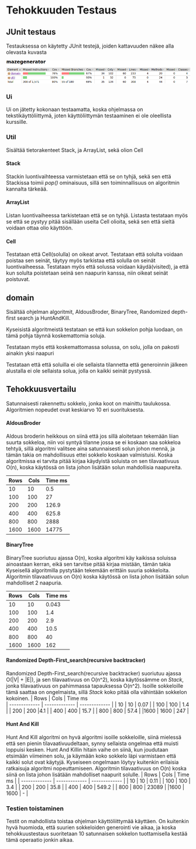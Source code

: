 # Tehokkuuden Testaus
## JUnit testaus
Testauksessa on käytetty JUnit testejä, joiden kattavuuden näkee alla olevasta kuvasta


![jacoco test](https://github.com/nicholsss/tiralabra/blob/master/dokumentaatio/jacoco2.png)


### Ui
Ui on jätetty kokonaan testaamatta, koska ohjelmassa on tekstikäyttöliittymä, joten käyttöliittymän testaaminen ei ole oleellista kurssille.

### Util
Sisältää tietorakenteet Stack, ja ArrayList, sekä olion Cell
#### Stack
Stackin luontivaihteessa varmistetaan että se on tyhjä, sekä sen että Stackissa toimii *pop()* ominaisuus, sillä sen toiminnallisuus on algoritmin kannalta tärkeää.

#### ArrayList
Listan luontivaiheessa tarkistetaan että se on tyhjä. Listasta testataan myös se että se pystyy pitää sisällään useita Cell olioita, sekä sen että sieltä voidaan ottaa olio käyttöön.

#### Cell
Testataan että Cell(solulla) on oikeat arvot. Testataan että solulta voidaan poistaa sen seinät, täytyy myös tarkistaa että solulla on seinät luontivaiheessa. Testataan myös että solussa voidaan käydä(visited), ja että kun solulta poistetaan seinä sen naapurin kanssa, niin oikeat seinät poistuvat.

## domain
Sisältää ohjelman algoritmit, AldousBroder, BinaryTree, Randomized depth-first search ja HuntAndKill.

Kyseisistä algoritmeistä testataan se että kun sokkelon pohja luodaan, on tämä pohja täynnä koskemattomia soluja.

Testataan myös että koskemattomassa solussa, on solu, jolla on pakosti ainakin yksi naapuri

Testataan että että soluilla ei ole sellaista tilannetta että generoinnin jälkeen alustalla ei ole sellaista solua, jolla on kaikki seinät pystyssä.

## Tehokkuusvertailu
Satunnaisesti rakennettu sokkelo, jonka koot on mainittu taulukossa. Algoritmien nopeudet ovat keskiarvo 10 eri suorituksesta.



#### AldousBroder
Aldous broderin heikkous on siinä että jos sillä aloitetaan tekemään liian suurta sokkeloa, niin voi syntyä tilanne jossa se ei koskaan saa sokkeloa tehtyä,
sillä algoritmi valitsee aina satunnaisesti solun johon mennä, ja tämän takia on mahdollisuus ettei sokkelo koskaan valmistuisi. Koska algoritmissa ei tarvita pitää kirjaa käydyistä soluista on sen tilavaativuus O(n), koska käytössä on lista johon lisätään solun mahdollisia naapureita.

|  Rows         | Cols           |   Time ms     |
| ------------- | ------------- | -------------  |
| 10            | 10          |             0.5|
| 100           | 100            |              27|
| 200           | 200        |           126.9|
| 400           | 400        |  625.8|
| 800           | 800        |  2888|
|1600           | 1600        |  14775|


#### BinaryTree
BinaryTree suoriutuu ajassa O(n), koska algoritmi käy kaikissa soluissa ainoastaan kerran, eikä sen tarvitse pitää kirjaa mistään, tämän takia Kyseisellä algoritmilla pystytään tekemään erittäin suuria sokkeloita. Algoritmin tilavaativuus on O(n) koska käytössä on lista johon lisätään solun mahdolliset 2 naapuria.

|  Rows   | Cols       |    Time ms |
| ------------- | ------------- | ------------- | 
| 10            | 10           | 0.043  |
| 100           |100         | 1.4  | 
| 200           | 200        | 2.9 | 
| 400           | 400         | 10.5  | 
| 800           | 800           | 40  | 
|1600           | 1600          |162 |



#### Randomized Depth-First_search(recursive backtracker)
Randomized Depth-First_search(recursive backtracker) suoriutuu ajassa O(|V| + |E|), ja sen tilavaativuus on O(n^2), koska käytössämme on *Stack*, jonka tilavaativuus on pahimmassa tapauksessa O(n^2). Isoille sokkeloille tämä saattaa on ongelmaista, sillä *Stack* koko pitää olla vähintään sokkelon kokoinen.
|  Rows         | Cols          | Time ms      
| ------------- | -------------  | ------------- |
| 10            | 10             | 0.07  |
| 100           | 100           | 1.4 |
| 200           | 200          |4.1  |
| 400           | 400          | 15.7  |
| 800           | 800          | 57.4 |
|1600           | 1600          | 247 |

#### Hunt And Kill
Hunt And Kill algoritmi on hyvä algoritmi isoille sokkeloille, siinä mielessä että sen pienin tilavaativuudeltaan, synny sellaista ongelmaa että muisti loppuisi kesken. Hunt And Killin hitain vaihe on siinä, kun joudutaan etsimään viimeinen solu, ja käymään koko sokkelo läpi varmistaen että kaikki solut ovat käytyjä. Kyseiseen ongelmaan löytyy kuitenkin erilaisia ratkaisuja algoritmi nopeuttamiseen. Algoritmin tilavaativuus on O(n) koska siinä on lista johon lisätään mahdolliset naapurit solulle.
|  Rows          | Cols       | Time ms    | 
| ------------- | ------------- | ------------- | 
| 10            | 10        | 0.11 | 
| 100           | 100       | 3.4 | 
| 200           | 200        | 35.8  | 
| 400           | 400         | 549.2 | 
| 800           | 800         | 23089 | 
|1600           | 1600        | - |

### Testien toistaminen
Testit on mahdollista toistaa ohjelman käyttöliittymää käyttäen. On kuitenkin hyvä huomioda, että suurien sokkeloiden generointi vie aikaa, ja koska tehokkuustestaus suoritetaan 10 satunnaisen sokkelon tuottamisella kestää tämä operaatio jonkin aikaa.
    
